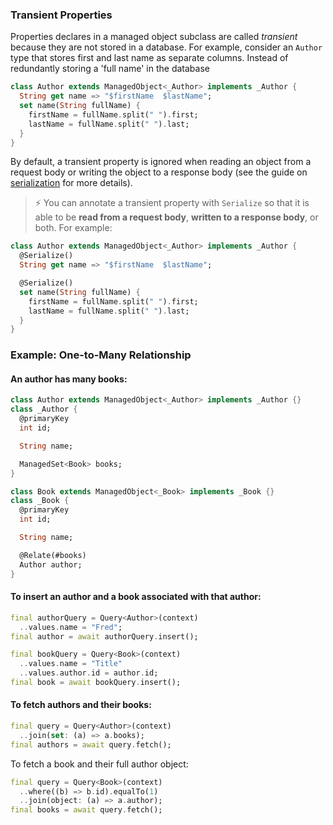 
### Transient Properties

Properties declares in a managed object subclass are called  _transient_  because they are not stored in a database. For example, consider an  `Author`  type that stores first and last name as separate columns. Instead of redundantly storing a 'full name' in the database

```dart
class Author extends ManagedObject<_Author> implements _Author {
  String get name => "$firstName  $lastName";
  set name(String fullName) {
    firstName = fullName.split(" ").first;
    lastName = fullName.split(" ").last;
  }
}
```
By default, a transient property is ignored when reading an object from a request body or writing the object to a response body (see the guide on  [serialization](https://aqueduct.io/docs/db/serialization/)  for more details). 

> ⚡ You can annotate a transient property with  `Serialize`   so that it is able to be **read from a request body**, **written to a response body**, or both. For example:

```dart
class Author extends ManagedObject<_Author> implements _Author {
  @Serialize()
  String get name => "$firstName  $lastName";

  @Serialize()
  set name(String fullName) {
    firstName = fullName.split(" ").first;
    lastName = fullName.split(" ").last;
  }
}
```

### Example: One-to-Many Relationship

#### An author has many books:
```dart
class Author extends ManagedObject<_Author> implements _Author {}
class _Author {
  @primaryKey
  int id;

  String name;

  ManagedSet<Book> books;
}

class Book extends ManagedObject<_Book> implements _Book {}
class _Book {
  @primaryKey
  int id;

  String name;

  @Relate(#books)
  Author author;
}
```
#### To insert an author and a book associated with that author:
```dart
final authorQuery = Query<Author>(context)
  ..values.name = "Fred";
final author = await authorQuery.insert();

final bookQuery = Query<Book>(context)
  ..values.name = "Title"
  ..values.author.id = author.id;
final book = await bookQuery.insert();
```
#### To fetch authors and their books:
```dart
final query = Query<Author>(context)
  ..join(set: (a) => a.books);
final authors = await query.fetch();
```
To fetch a book and their full author object:
```dart
final query = Query<Book>(context)
  ..where((b) => b.id).equalTo(1)
  ..join(object: (a) => a.author);
final books = await query.fetch();
```











<!--stackedit_data:
eyJoaXN0b3J5IjpbMjE0Mjc4OTY3MywyMDg5NzI2NDM0XX0=
-->